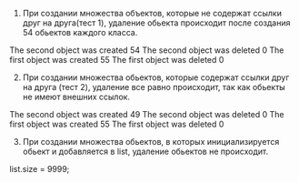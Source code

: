 1. При создании множества объектов, которые не содержат ссылки друг на друга(тест 1),
удаление обьекта происходит после создания 54 обьектов каждого класса.

The second object was created 54
The second object was deleted 0
The first object was created 55
The first object was deleted 0

2. При создании множества обьектов, которые содержат ссылки друг на друга (тест 2), удаление все равно происходит, 
так как обьекты не имеют внешних ссылок. 

The second object was created 49
The second object was deleted 0
The first object was created 55
The first object was deleted 0

3. При создании множества обьектов, в которых инициализируется обьект и добавляется в list,
удаление обьектов не происходит.

list.size = 9999;  
